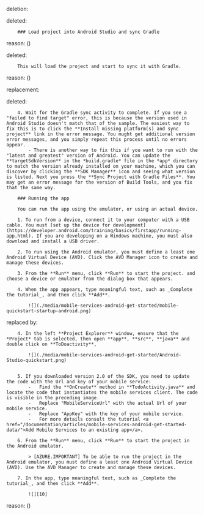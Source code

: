 deletion:

deleted:

		### Load project into Android Studio and sync Gradle

reason: ()

deleted:

		This will load the project and start to sync it with Gradle.

reason: ()

replacement:

deleted:

		4. Wait for the Gradle sync activity to complete. If you see a "failed to find target" error, this is because the version used in Android Studio doesn't match that of the sample. The easiest way to fix this is to click the **Install missing platform(s) and sync project** link in the error message. You mught get additional version error messages, and you simply repeat this process until no errors appear.
		    - There is another way to fix this if you want to run with the "latest and greatest" version of Android. You can update the **targetSdkVersion** in the *build.gradle* file in the *app* directory to match the version already installed on your machine, which you can discover by clicking the **SDK Manager** icon and seeing what version is listed. Next you press the **Sync Project with Gradle Files**. You may get an error message for the version of Build Tools, and you fix that the same way.
		
		### Running the app
		
		You can run the app using the emulator, or using an actual device.
		
		1. To run from a device, connect it to your computer with a USB cable. You must [set up the device for development](https://developer.android.com/training/basics/firstapp/running-app.html). If you are developing on a Windows machine, you must also download and install a USB driver.
		
		2. To run using the Android emulator, you must define a least one Android Virtual Device (AVD). Click the AVD Manager icon to create and manage these devices.
		
		3. From the **Run** menu, click **Run** to start the project. and choose a device or emulator from the dialog box that appears.
		
		4. When the app appears, type meaningful text, such as _Complete the tutorial_, and then click **Add**.
		
		   	![](./media/mobile-services-android-get-started/mobile-quickstart-startup-android.png)

replaced by:

		4. In the left **Project Explorer** window, ensure that the *Project* tab is selected, then open **app**, **src**, **java** and double click on **ToDoactivity**,
		
		   	![](./media/mobile-services-android-get-started/Android-Studio-quickstart.png)
		
		
		5. If you downloaded version 2.0 of the SDK, you need to update the code with the Url and key of your mobile service:
			- 	Find the **OnCreate** method in **TodoActivity.java** and locate the code that instantiates the mobile services client. The code is visible in the preceding image.
			- 	Replace "MobileServiceUrl" with the actual Url of your mobile service.
			- 	Replace "AppKey" with the key of your mobile service.
			- 	For more details consult the tutorial <a href="/documentation/articles/mobile-services-android-get-started-data/">Add Mobile Services to an existing app</a>. 
		
		6. From the **Run** menu, click **Run** to start the project in the Android emulator.
		
			> [AZURE.IMPORTANT] To be able to run the project in the Android emulator, you must define a least one Android Virtual Device (AVD). Use the AVD Manager to create and manage these devices.
		
		7. In the app, type meaningful text, such as _Complete the tutorial_, and then click **Add**.
		
		   	![][10]

reason: ()

